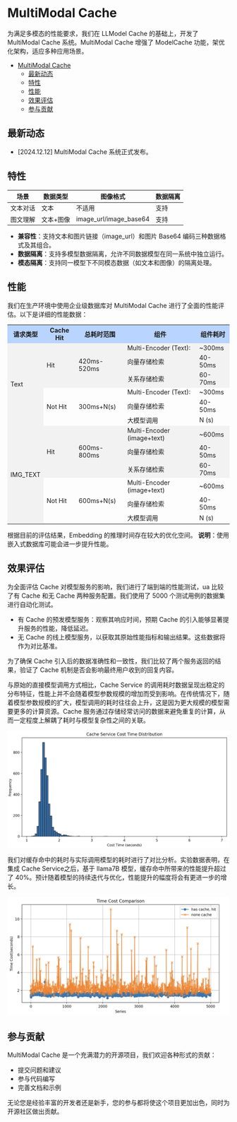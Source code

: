 # MultiModal Cache

为满足多模态的性能要求，我们在 LLModel Cache 的基础上，开发了 MultiModal Cache 系统。MultiModal Cache 增强了 ModelCache 功能，架优化架构，适应多种应用场景。

- [MultiModal Cache](#multimodal-cache)
  - [最新动态](#最新动态)
  - [特性](#特性)
  - [性能](#性能)
  - [效果评估](#效果评估)
  - [参与贡献](#参与贡献)

## 最新动态

- [2024.12.12] MultiModal Cache 系统正式发布。

## 特性

| 场景 | 数据类型 | 图像格式 | 数据隔离 |
|------|----------|----------|----------|
| 文本对话 | 文本 | 不适用 | 支持 |
| 图文理解 | 文本+图像 | image_url/image_base64 | 支持 |

- **兼容性**：支持文本和图片链接（image_url）和图片 Base64 编码三种数据格式及其组合。
- **数据隔离**：支持多模型数据隔离，允许不同数据模型在同一系统中独立运行。
- **模态隔离**：支持同一模型下不同模态数据（如文本和图像）的隔离处理。

## 性能

我们在生产环境中使用企业级数据库对 MultiModal Cache 进行了全面的性能评估。以下是详细的性能数据：

<table cellpadding="5" cellspacing="0" style="border-collapse: collapse;">
  <tr style="background-color: #B8D4FF;">
    <th>请求类型</th>
    <th>Cache Hit</th>
    <th>总耗时范围</th>
    <th>组件</th>
    <th>组件耗时</th>
  </tr>
  <tr style="background-color: #F2F2F2;">
    <td rowspan="6">Text</td>
    <td rowspan="3">Hit</td>
    <td rowspan="3">420ms-520ms</td>
    <td>Multi-Encoder (Text):</td>
    <td>~300ms</td>
  </tr>
  <tr style="background-color: #F2F2F2;">
    <td>向量存储检索</td>
    <td>40-50ms</td>
  </tr>
  <tr style="background-color: #F2F2F2;">
    <td>关系存储检索</td>
    <td>60-70ms</td>
  </tr>
  <tr>
    <td rowspan="3">Not Hit</td>
    <td rowspan="3">300ms+N(s)</td>
    <td>Multi-Encoder (Text):</td>
    <td>~300ms</td>
  </tr>
  <tr>
    <td>向量存储检索</td>
    <td>40-50ms</td>
  </tr>
  <tr>
    <td>大模型调用</td>
    <td>N (s)</td>
  </tr>
  <tr style="background-color: #F2F2F2;">
    <td rowspan="6">IMG_TEXT</td>
    <td rowspan="3">Hit</td>
    <td rowspan="3">600ms-800ms</td>
    <td>Multi-Encoder (image+text)</td>
    <td>~600ms</td>
  </tr>
  <tr style="background-color: #F2F2F2;">
    <td>向量存储检索</td>
    <td>40-50ms</td>
  </tr>
  <tr style="background-color: #F2F2F2;">
    <td>关系存储检索</td>
    <td>60-70ms</td>
  </tr>
  <tr>
    <td rowspan="3">Not Hit</td>
    <td rowspan="3">600ms+N(s)</td>
    <td>Multi-Encoder (image+text)</td>
    <td>~600ms</td>
  </tr>
  <tr>
    <td>向量存储检索</td>
    <td>40-50ms</td>
  </tr>
  <tr>
    <td>大模型调用</td>
    <td>N (s)</td>
  </tr>
</table>

根据目前的评估结果，Embedding 的推理时间存在较大的优化空间。
**说明**：使用嵌入式数据库可能会进一步提升性能。

## 效果评估

为全面评估 Cache 对模型服务的影响，我们进行了端到端的性能测试，ua 比较了有 Cache 和无 Cache 两种服务配置。我们使用了 5000 个测试用例的数据集进行自动化测试。

- 有 Cache 的预发模型服务：观察其响应时间，预期 Cache 的引入能够显著提升服务的性能，降低延迟。
- 无 Cache 的线上模型服务，以获取其原始性能指标和输出结果。这些数据将作为对比基准。

为了确保 Cache 引入后的数据准确性和一致性，我们比较了两个服务返回的结果，验证了 Cache 机制是否会影响最终用户收到的回复内容。

与原始的直接模型调用方式相比，Cache Service 的调用耗时数据呈现出稳定的分布特征，性能上并不会随着模型参数规模的增加而受到影响。在传统情况下，随着模型参数规模的扩大，模型调用的耗时往往会上升，这是因为更大规模的模型需要更多的计算资源。Cache 服务通过存储经常访问的数据来避免重复的计算，从而一定程度上解耦了耗时与模型复杂性之间的关联。

![cache-service-cost-time-distribution](docs/cache-service-cost-time-distribution.webp)

我们对缓存命中的耗时与实际调用模型的耗时进行了对比分析。实验数据表明，在集成  Cache Service之后，基于 llama7B 模型，缓存命中所带来的性能提升超过了 40%。预计随着模型的持续迭代与优化，性能提升的幅度将会有更进一步的增长。

![time-cost-comparison](docs/time-cost-comparison.webp)

## 参与贡献

MultiModal Cache 是一个充满潜力的开源项目，我们欢迎各种形式的贡献：

- 提交问题和建议
- 参与代码编写
- 完善文档和示例

无论您是经验丰富的开发者还是新手，您的参与都将使这个项目更加出色，同时为开源社区做出贡献。
